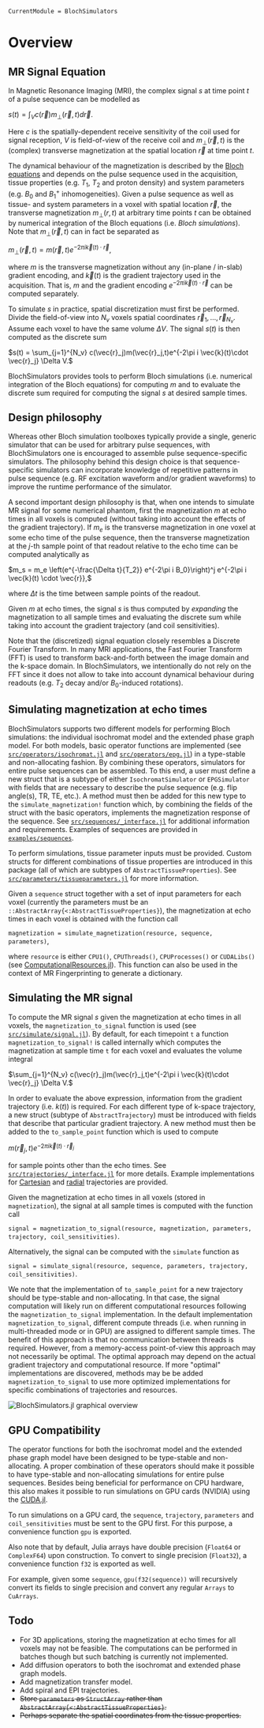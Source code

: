 ```@meta
CurrentModule = BlochSimulators
```

# Overview

## MR Signal Equation

In Magnetic Resonance Imaging (MRI), the complex signal $s$ at time point $t$ of a pulse sequence can be modelled as

$s(t) = \int_V c(\vec{r})m_{\perp}(\vec{r},t)d\vec{r}.$

Here $c$ is the spatially-dependent receive sensitivity of the coil used for signal reception, $V$ is field-of-view of the receive coil and $m_{\perp}(\vec{r},t)$ is the (complex) transverse magnetization at the spatial location $\vec{r}$ at time point $t$.

The dynamical behaviour of the magnetization is described by the [Bloch equations](https://en.wikipedia.org/wiki/Bloch_equations) and depends on the pulse sequence used in the acquisition, tissue properties (e.g. $T_1$, $T_2$ and proton density) and system parameters (e.g. $B_0$ and $B_{1}^{+}$ inhomogeneities). Given a pulse sequence as well as tissue- and system parameters in a voxel with spatial location $\vec{r}$, the transverse magnetization $m_{\perp}(r,t)$ at arbitrary time points $t$ can be obtained by numerical integration of the Bloch equations (i.e. _Bloch simulations_). Note that $m_{\perp}(\vec{r},t)$ can in fact be separated as

$m_{\perp}(\vec{r},t) = m(\vec{r},t)e^{-2\pi i \vec{k}(t)\cdot \vec{r}},$

where $m$ is the transverse magnetization without any (in-plane / in-slab) gradient encoding, and $\vec{k}(t)$ is the gradient trajectory used in the acquisition. That is, $m$ and the gradient encoding $e^{-2\pi i \vec{k}(t)\cdot \vec{r}}$ can be computed separately.

To simulate $s$ in practice, spatial discretization must first be performed. Divide the field-of-view into $N_{v}$ voxels spatial coordinates $\vec{r}_{1}, \ldots, \vec{r}_{N_v}$. Assume each voxel to have the same volume $\Delta V$. The signal $s(t)$ is then computed as the discrete sum

$s(t) = \sum_{j=1}^{N_v} c(\vec{r}_j)m(\vec{r}_j,t)e^{-2\pi i \vec{k}(t)\cdot \vec{r}_j} \Delta V.$

BlochSimulators provides tools to perform Bloch simulations (i.e. numerical integration of the Bloch equations) for computing $m$ and to evaluate the discrete sum required for computing the signal $s$ at desired sample times.

## Design philosophy

Whereas other Bloch simulation toolboxes typically provide a single, generic simulator that can be used for arbitrary pulse sequences, with BlochSimulators one is encouraged to assemble pulse sequence-specific simulators. The philosophy behind this design choice is that sequence-specific simulators can incorporate knowledge of repetitive patterns in pulse sequence (e.g. RF excitation waveform and/or gradient waveforms) to improve the runtime performance of the simulator.

A second important design philosophy is that, when one intends to simulate MR signal for some numerical phantom, first the magnetization $m$ at echo times in all voxels is computed (without taking into account the effects of the gradient trajectory). If $m_e$ is the transverse magnetization in one voxel at some echo time of the pulse sequence, then the transverse magnetization at the $j$-th sample point of that readout relative to the echo time can be computed analytically as

$m_s = m_e \left(e^{-\frac{\Delta t}{T_2}} e^{-2\pi i B_0}\right)^j e^{-2\pi i \vec{k}(t) \cdot \vec{r}},$

where $\Delta t$ is the time between sample points of the readout.

Given $m$ at echo times, the signal $s$ is thus computed by _expanding_ the magnetization to all sample times and evaluating the discrete sum while taking into account the gradient trajectory (and coil sensitivities).

Note that the (discretized) signal equation closely resembles a Discrete Fourier Transform. In many MRI applications, the Fast Fourier Transform (FFT) is used to transform back-and-forth between the image domain and the k-space domain. In BlochSimulators, we intentionally do not rely on the FFT since it does not allow to take into account dynamical behaviour during readouts (e.g. $T_2$ decay and/or $B_0$-induced rotations).

## Simulating magnetization at echo times

BlochSimulators supports two different models for performing Bloch simulations: the individual isochromat model and the extended phase graph model. For both models, basic operator functions are implemented (see [`src/operators/isochromat.jl`](https://github.com/oscarvanderheide/BlochSimulators.jl/blob/main/src/operators/isochromat.jl) and [`src/operators/epg.jl`](https://github.com/oscarvanderheide/BlochSimulators.jl/blob/main/src/operators/epg.jl)) in a type-stable and non-allocating fashion. By combining these operators, simulators for entire pulse sequences can be assembled. To this end, a user must define a new struct that is a subtype of either `IsochromatSimulator` or `EPGSimulator` with fields that are necessary to describe the pulse sequence (e.g. flip angle(s), TR, TE, etc.). A method must then be added for this new type to the `simulate_magnetization!` function which, by combining the fields of the struct with the basic operators, implements the magnetization response of the sequence. See [`src/sequences/_interface.jl`](https://github.com/oscarvanderheide/BlochSimulators.jl/blob/main/src/sequences/_interface.jl) for additional information and requirements. Examples of sequences are provided in [`examples/sequences`](https://github.com/oscarvanderheide/BlochSimulators.jl/blob/main/examples/sequences).

To perform simulations, tissue parameter inputs must be provided. Custom structs for different combinations of tissue properties are introduced in this package (all of which are subtypes of `AbstractTissueProperties`). See [`src/parameters/tissueparameters.jl`](https://github.com/oscarvanderheide/BlochSimulators.jl/blob/main/src/parameters/tissueparameters.jl) for more information.

Given a `sequence` struct together with a set of input parameters  for each voxel (currently the parameters must be an `::AbstractArray{<:AbstractTissueProperties}`), the magnetization at echo times in each voxel is obtained with the function call

`magnetization = simulate_magnetization(resource, sequence, parameters)`,

where `resource` is either `CPU1()`, `CPUThreads()`, `CPUProcesses()` or `CUDALibs()` (see [ComputationalResources.jl](https://github.com/timholy/ComputationalResources.jl)). This function can also be used in the context of MR Fingerprinting to generate a dictionary.

## Simulating the MR signal

To compute the MR signal $s$ given the magnetization at echo times in all voxels, the `magnetization_to_signal` function is used (see  [`src/simulate/signal.jl`](https://github.com/oscarvanderheide/BlochSimulators.jl/blob/main/src/simulate/signal.jl)). By default, for each timepoint `t` a function `magnetization_to_signal!` is called internally which computes the magnetization at sample time `t` for each voxel and evaluates the volume integral

$\sum_{j=1}^{N_v} c(\vec{r}_j)m(\vec{r}_j,t)e^{-2\pi i \vec{k}(t)\cdot \vec{r}_j} \Delta V.$

In order to evaluate the above expression, information from the gradient trajectory (i.e. $k(t)$) is required. For each different type of k-space trajectory, a new struct (subtype of `AbstractTrajectory`) must be introduced with fields that describe that particular gradient trajectory. A new method must then be added to the `to_sample_point` function which is used to compute

$m(\vec{r}_j,t)e^{-2\pi i \vec{k}(t)\cdot \vec{r}_j}$

for sample points other than the echo times. See [`src/trajectories/_interface.jl`](https://github.com/oscarvanderheide/BlochSimulators.jl/blob/main/src/trajectories/_interface.jl) for more details. Example implementations for [Cartesian](https://github.com/oscarvanderheide/BlochSimulators.jl/blob/main/examples/trajectories/cartesian.jl) and [radial](https://github.com/oscarvanderheide/BlochSimulators.jl/blob/main/examples/trajectories/radial.jl) trajectories are provided.

Given the magnetization at echo times in all voxels (stored in `magnetization`), the signal at all sample times is computed with the function call

`signal = magnetization_to_signal(resource, magnetization, parameters, trajectory, coil_sensitivities)`.

Alternatively, the signal can be computed with the `simulate` function as

`signal = simulate_signal(resource, sequence, parameters, trajectory, coil_sensitivities)`.

We note that the implementation of `to_sample_point` for a new trajectory should be type-stable and non-allocating. In that case, the signal computation will likely run on different computational resources following the `magnetization_to_signal` implementation. In the default implementation `magnetization_to_signal`, different compute threads (i.e. when running in multi-threaded mode or in GPU) are assigned to different sample times. The benefit of this approach is that no communication between threads is required. However, from a memory-access point-of-view this approach may not necessarily be optimal. The optimal approach may depend on the actual gradient trajectory and computational resource. If more "optimal" implementations are discovered, methods may be be added `magnetization_to_signal` to use more optimized implementations for specific combinations of trajectories and resources.

![BlochSimulators.jl graphical overview ](overview.png)

## GPU Compatibility

The operator functions for both the isochromat model and the extended phase graph model have been designed to be type-stable and non-allocating. A proper combination of these operators should make it possible to have type-stable and non-allocating simulations for entire pulse sequences. Besides being beneficial for performance on CPU hardware, this also makes it possible to run simulations on GPU cards (NVIDIA) using the [CUDA.jl](https://github.com/JuliaGPU/CUDA.jl).

To run simulations on a GPU card, the `sequence`, `trajectory`, `parameters` and `coil_sensitivities` must be sent to the GPU first. For this purpose, a convenience function `gpu` is exported.

Also note that by default, Julia arrays have double precision (`Float64` or `ComplexF64`) upon construction. To convert to single precision (`Float32`), a convenience function `f32` is exported as well.

For example, given some `sequence`, `gpu(f32(sequence))` will recursively convert its fields to single precision and convert any regular `Arrays` to `CuArrays`.

## Todo

- For 3D applications, storing the magnetization at echo times for all voxels may not be feasible. The computations can be performed in batches though but such batching is currently not implemented.
- Add diffusion operators to both the isochromat and extended phase graph models.
- Add magnetization transfer model.
- Add spiral and EPI trajectories.
- ~~Store `parameters` as `StructArray` rather than `AbstractArray{<:AbstractTissueProperties}`.~~
- ~~Perhaps separate the spatial coordinates from the tissue properties.~~